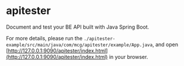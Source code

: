 
# apitester

Document and test your BE API built with Java Spring Boot.

For more details, please run the `./apitester-example/src/main/java/com/mcg/apitester/example/App.java`, and open [http://127.0.0.1:9090/apitester/index.html](http://127.0.0.1:9090/apitester/index.html) in your browser.
